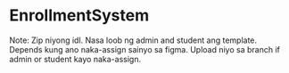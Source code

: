 # EnrollmentSystem

Note: Zip niyong idl. Nasa loob ng admin and student ang template.
Depends kung ano naka-assign sainyo sa figma. Upload niyo sa branch if admin or student kayo naka-assign.
